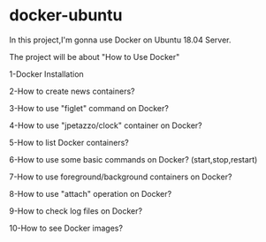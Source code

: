 # docker-ubuntu

In this project,I'm gonna use Docker on Ubuntu 18.04 Server.

The project will be about "How to Use Docker"


1-Docker Installation

2-How to create news containers?

3-How to use "figlet" command on Docker?

4-How to use "jpetazzo/clock" container on Docker?

5-How to list Docker containers?

6-How to use some basic commands on Docker? (start,stop,restart)

7-How to use foreground/background containers on Docker?

8-How to use "attach" operation on Docker?

9-How to check log files on Docker?

10-How to see Docker images?


